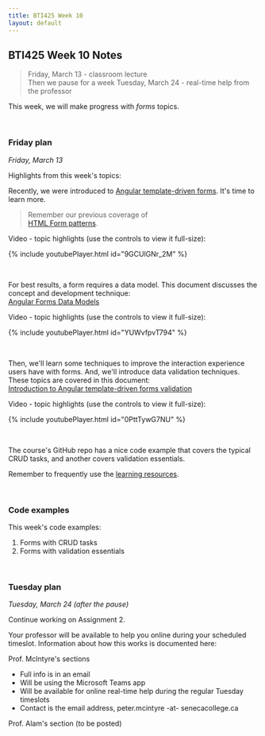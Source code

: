 ```yaml
---
title: BTI425 Week 10
layout: default
---
```


## BTI425 Week 10 Notes

> Friday, March 13 - classroom lecture  
> Then we pause for a week
> Tuesday, March 24 - real-time help from the professor 

This week, we will make progress with *forms* topics.  

<br>

### Friday plan

*Friday, March 13* 

Highlights from this week's topics: 

Recently, we were introduced to [Angular template-driven forms](angular-forms-intro). It's time to learn more. 

> Remember our previous coverage of  
> [HTML Form patterns](html-form-patterns). 

Video - topic highlights (use the controls to view it full-size): 

{% include youtubePlayer.html id="9GCUlGNr_2M" %}

<br>

For best results, a form requires a data model. This document discusses the concept and development technique:  
[Angular Forms Data Models](angular-forms-data)

Video - topic highlights (use the controls to view it full-size): 

{% include youtubePlayer.html id="YUWvfpvT794" %}

<br>

Then, we'll learn some techniques to improve the interaction experience users have with forms. And, we'll introduce data validation techniques. These topics are covered in this document:  
[Introduction to Angular template-driven forms validation](angular-forms-validation-intro)

Video - topic highlights (use the controls to view it full-size): 

{% include youtubePlayer.html id="0PttTywG7NU" %}

<br>

The course's GitHub repo has a nice code example that covers the typical CRUD tasks, and another covers validation essentials. 

Remember to frequently use the [learning resources](/bti425-2020/resources).

<br>

### Code examples

This week's code examples:
1. Forms with CRUD tasks
1. Forms with validation essentials

<br>

### Tuesday plan

*Tuesday, March 24 (after the pause)* 

Continue working on Assignment 2. 

Your professor will be available to help you online during your scheduled timeslot. Information about how this works is documented here:  

Prof. McIntyre's sections 
* Full info is in an email 
* Will be using the Microsoft Teams app 
* Will be available for online real-time help during the regular Tuesday timeslots 
* Contact is the email address, peter.mcintyre -at- senecacollege.ca

Prof. Alam's section (to be posted)

<br>
